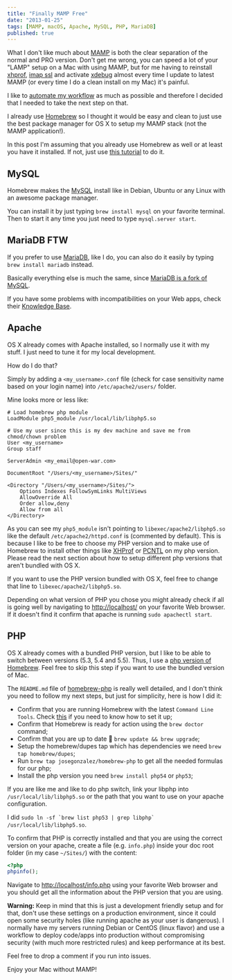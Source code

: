 ```yaml
---
title: "Finally MAMP Free"
date: "2013-01-25"
tags: [MAMP, macOS, Apache, MySQL, PHP, MariaDB]
published: true
---
```


What I don't like much about [MAMP](http://www.mamp.info) is both the clear
separation of the normal and PRO version. Don't get me wrong, you can speed a
lot of your "LAMP" setup on a Mac with using MAMP, but for me having to
reinstall [xhprof](http://blog.open-war.com/mamp-xhprof),
[imap ssl](http://blog.open-war.com/mamp-imap-ssl) and activate
[xdebug](http://blog.open-war.com/xdebug-mamp) almost every time I update to
latest MAMP (or every time I do a clean install on my Mac) it's painful.

I like to [automate my workflow](https://github.com/alias-mac/dotfiles) as much
as possible and therefore I decided that I needed to take the next step on that.

I already use [Homebrew](/homebrew) so I thought it would be easy and clean to
just use the best package manager for OS X to setup my MAMP stack (not the MAMP
application!).

In this post I'm assuming that you already use Homebrew as well or at least you
have it installed. If not, just use [this tutorial](/homebrew) to do it.

## MySQL

Homebrew makes the [MySQL](http://www.mysql.com) install like in Debian, Ubuntu
or any Linux with an awesome package manager.

You can install it by just typing `brew install mysql` on your favorite
terminal. Then to start it any time you just need to type `mysql.server start`.

## MariaDB FTW

If you prefer to use [MariaDB](https://mariadb.com), like I do, you can also do
it easily by typing `brew install mariadb` instead.

Basically everything else is much the same, since
[MariaDB is a fork of MySQL](http://en.wikipedia.org/wiki/MariaDB).

If you have some problems with incompatibilities on your Web apps, check their
[Knowledge Base](https://mariadb.com/kb/en/MariaDB/).

## Apache

OS X already comes with Apache installed, so I normally use it with my stuff. I
just need to tune it for my local development.

How do I do that?

Simply by adding a `<my_username>.conf` file (check for case sensitivity name
based on your login name) into `/etc/apache2/users/` folder.

Mine looks more or less like:

```
# Load homebrew php module
LoadModule php5_module /usr/local/lib/libphp5.so

# Use my user since this is my dev machine and save me from chmod/chown problem
User <my_username>
Group staff

ServerAdmin <my_email@open-war.com>

DocumentRoot "/Users/<my_username>/Sites/"

<Directory "/Users/<my_username>/Sites/">
    Options Indexes FollowSymLinks MultiViews
    AllowOverride All
    Order allow,deny
    Allow from all
</Directory>
```

As you can see my `php5_module` isn't pointing to `libexec/apache2/libphp5.so`
like the default `/etc/apache2/httpd.conf` is (commented by default). This is
because I like to be free to choose my PHP version and to make use of Homebrew
to install other things like [XHProf](http://pecl.php.net/package/xhprof) or
[PCNTL](http://php.net/manual/en/book.pcntl.php) on my php version. Please read
the next section about how to setup different php versions that aren't bundled
with OS X.

If you want to use the PHP version bundled with OS X, feel free to change that
line to `libexec/apache2/libphp5.so`.

Depending on what version of PHP you chose you might already check if all is
going well by navigating to [http://localhost/](http://localhost/) on your
favorite Web browser. If it doesn't find it confirm that apache is running
`sudo apachectl start`.

## PHP

OS X already comes with a bundled PHP version, but I like to be able to switch
between versions (5.3, 5.4 and 5.5). Thus, I use a
[php version of Homebrew](https://github.com/josegonzalez/homebrew-php). Feel
free to skip this step if you want to use the bundled version of Mac.

The `README.md` file of
[homebrew-php](https://github.com/josegonzalez/homebrew-php) is really well
detailed, and I don't think you need to follow my next steps, but just for
simplicity, here is how I did it:

- Confirm that you are running Homebrew with the latest `Command Line Tools`.
  Check [this](/homebrew) if you need to know how to set it up;
- Confirm that Homebrew is ready for action using the `brew doctor` command;
- Confirm that you are up to date 🙂 `brew update && brew upgrade`;
- Setup the homebrew/dupes tap which has dependencies we need
  `brew tap homebrew/dupes`;
- Run `brew tap josegonzalez/homebrew-php` to get all the needed formulas for
  our php;
- Install the php version you need `brew install php54` or `php53`;

If you are like me and like to do php switch, link your libphp into
`/usr/local/lib/libphp5.so` or the path that you want to use on your apache
configuration.

I did
`` sudo ln -sf `brew list php53 | grep libphp` /usr/local/lib/libphp5.so ``.

To confirm that PHP is correctly installed and that you are using the correct
version on your apache, create a file (e.g. `info.php`) inside your doc root
folder (in my case `~/Sites/`) with the content:

```php
<?php
phpinfo();
```

Navigate to [http://localhost/info.php](http://localhost/info.php) using your
favorite Web browser and you should get all the information about the PHP
version that you are using.

**Warning:** Keep in mind that this is just a development friendly setup and for
that, don't use these settings on a production environment, since it could open
some security holes (like running apache as your user is dangerous). I normally
have my servers running Debian or CentOS (linux flavor) and use a workflow to
deploy code/apps into production without compromising security (with much more
restricted rules) and keep performance at its best.

Feel free to drop a comment if you run into issues.

Enjoy your Mac without MAMP!
